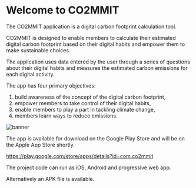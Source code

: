 <h1>Welcome to CO2MMIT</h1>

The CO2MMIT application is a digital carbon footprint calculation tool.

CO2MMIT is designed to enable members to calculate their estimated digital carbon footprint based on their digital habits and empower them to make sustainable choices.

The application uses data entered by the user through a series of questions about their digital habits and measures the estimated carbon emissions for each digital activity.

The app has four primary objectives:
1) build awareness of the concept of the digital carbon footprint,
2) empower members to take control of their digital habits,
3) enable members to play a part in tackling climate change,
4) members learn ways to reduce emissions.

![banner](https://user-images.githubusercontent.com/75068207/129928962-fd6c3ee7-edf7-4cfd-97c9-e6164bb83bb1.png)

The app is available for download on the Google Play Store and will be on the Apple App Store shortly.

https://play.google.com/store/apps/details?id=com.co2mmit

The project code can run as iOS, Android and progressive web app.

Alternatively an APK file is available.
